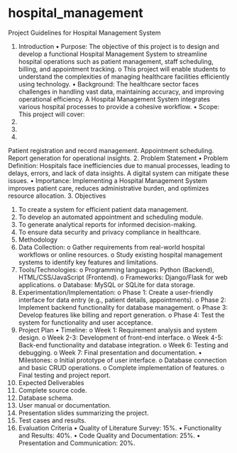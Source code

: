 # hospital_management
Project Guidelines for Hospital Management System 
1. Introduction 
• Purpose: 
The objective of this project is to design and develop a functional Hospital Management 
System to streamline hospital operations such as patient management, staff scheduling, 
billing, and appointment tracking. 
o This project will enable students to understand the complexities of managing 
healthcare facilities efficiently using technology. 
• Background: 
The healthcare sector faces challenges in handling vast data, maintaining accuracy, and 
improving operational efficiency. A Hospital Management System integrates various hospital 
processes to provide a cohesive workflow. 
• Scope: 
This project will cover: 
1. 
2. 
3. 
Patient registration and record management. 
Appointment scheduling. 
Report generation for operational insights. 
2. Problem Statement 
• Problem Definition: 
Hospitals face inefficiencies due to manual processes, leading to delays, errors, and lack of 
data insights. A digital system can mitigate these issues. 
• Importance: 
Implementing a Hospital Management System improves patient care, reduces administrative 
burden, and optimizes resource allocation. 
3. Objectives 
1. To create a system for efficient patient data management. 
2. To develop an automated appointment and scheduling module. 
3. To generate analytical reports for informed decision-making. 
4. To ensure data security and privacy compliance in healthcare. 
4. Methodology 
1. Data Collection: 
o Gather requirements from real-world hospital workflows or online resources. 
o Study existing hospital management systems to identify key features and limitations. 
2. Tools/Technologies: 
o Programming languages: Python (Backend), HTML/CSS/JavaScript (Frontend). 
o Frameworks: Django/Flask for web applications. 
o Database: MySQL or SQLite for data storage. 
3. Experimentation/Implementation: 
o Phase 1: Create a user-friendly interface for data entry (e.g., patient details, 
appointments). 
o Phase 2: Implement backend functionality for database management. 
o Phase 3: Develop features like billing and report generation. 
o Phase 4: Test the system for functionality and user acceptance. 
5. Project Plan 
• Timeline: 
o Week 1: Requirement analysis and system design. 
o Week 2-3: Development of front-end interface. 
o Week 4-5: Back-end functionality and database integration. 
o Week 6: Testing and debugging. 
o Week 7: Final presentation and documentation. 
• Milestones: 
o Initial prototype of user interface. 
o Database connection and basic CRUD operations. 
o Complete implementation of features. 
o Final testing and project report. 
6. Expected Deliverables 
1. Complete source code. 
2. Database schema. 
3. User manual or documentation. 
4. Presentation slides summarizing the project. 
5. Test cases and results. 
7. Evaluation Criteria 
• Quality of Literature Survey: 15%. 
• Functionality and Results: 40%. 
• Code Quality and Documentation: 25%. 
• Presentation and Communication: 20%.
